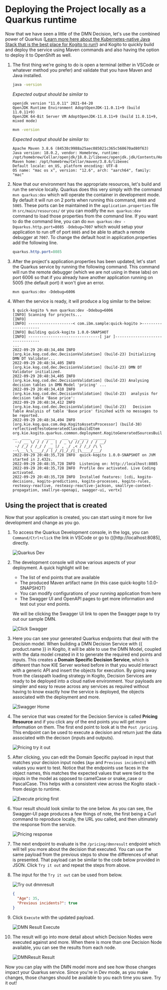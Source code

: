 # Deploying the Project locally as a Quarkus runtime

Now that we have seen a little of the DMN Decision, let's use the combined power of Quarkus ([Learn more here about the Kubernetes-native Java Stack that is the best place for Kogito to run!](https://developers.redhat.com/learn/quarkus)) and Kogito to quickly build and deploy the service using Maven commands and also having the option to deploy it to OpenShift as well.

1. The first thing we're going to do is open a terminal (either in VSCode or whatever method you prefer) and validate that you have Maven and Java installed.

    ~~~bash
    java -version
    ~~~

    *Expected output should be similar to*

    ~~~console
    openjdk version "11.0.11" 2021-04-20
    OpenJDK Runtime Environment AdoptOpenJDK-11.0.11+9 (build 11.0.11+9)
    OpenJDK 64-Bit Server VM AdoptOpenJDK-11.0.11+9 (build 11.0.11+9, mixed mode)
    ~~~

    ~~~bash
    mvn -version
    ~~~

    *Expected output should be similar to:*

    ~~~console
    Apache Maven 3.8.6 (84538c9988a25aec085021c365c560670ad80f63)
    Java version: 18.0.2, vendor: Homebrew, runtime: /opt/homebrew/Cellar/openjdk/18.0.2/libexec/openjdk.jdk/Contents/Home
    Maven home: /opt/homebrew/Cellar/maven/3.8.6/libexec
    Default locale: en_US, platform encoding: UTF-8
    OS name: "mac os x", version: "12.6", arch: "aarch64", family: "mac"
    ~~~

1. Now that our environment has the appropriate resources, let's build and run the service locally. Quarkus does this very simply with the command `mvn quarkus:dev` which will operate the container in development mode. By default it will run on 2 ports when running this command, `8080` and `5005`. These ports can be maintained in the `application.properties` file in `src/main/resources/` or you can modify the `mvn quarkus:dev` command to load those properties from the command line. If you want to do the command line, you can do `mvn quarkus:dev -Dquarkus.http.port=8085 -Ddebug=7007` which would setup your application to run off of port `8085` and be able to attach a remote debugger at `7007`. To change the default host in application.properties add the following line.

    ~~~java
    quarkus.http.port=8085
    ~~~

1. After the project's application.properties has been updated, let's start the Quarkus service by running the following command. This command will run the remote debugger (which we are not using in these labs) on port 6006 so that if you already have another application running on 5005 (the default port) it won't give an error.

    ~~~shell
    mvn quarkus:dev -Ddebug=6006
    ~~~

1. When the service is ready, it will produce a log similar to the below:

    ~~~log
    $ quick-kogito % mvn quarkus:dev -Ddebug=6006
    [INFO] Scanning for projects...
    [INFO] 
    [INFO] --------------------< com.ibm.sample:quick-kogito >---------------------
    [INFO] Building quick-kogito 1.0.0-SNAPSHOT
    [INFO] --------------------------------[ jar ]---------------------------------
    ...
    2022-09-29 20:48:34,404 INFO  [org.kie.kog.cod.dec.DecisionValidation] (build-23) Initializing DMN DT Validator...
    2022-09-29 20:48:34,405 INFO  [org.kie.kog.cod.dec.DecisionValidation] (build-23) DMN DT Validator initialized.
    2022-09-29 20:48:34,405 INFO  [org.kie.kog.cod.dec.DecisionValidation] (build-23) Analysing decision tables in DMN Model 'pricing' ...
    2022-09-29 20:48:34,410 INFO  [org.kie.kog.cod.dec.DecisionValidation] (build-23)  analysis for decision table 'Base price':
    2022-09-29 20:48:34,412 INFO  [org.kie.kog.cod.dec.DecisionValidation] (build-23)   Decision Table Analysis of table 'Base price' finished with no messages to be reported.
    2022-09-29 20:48:34,494 INFO  [org.kie.kog.qua.com.dep.KogitoAssetsProcessor] (build-38) reflectiveEfestoGeneratedClassBuildItem org.kie.kogito.quarkus.common.deployment.KogitoGeneratedSourcesBuildItem@415815e1
    __  ____  __  _____   ___  __ ____  ______ 
     --/ __ \/ / / / _ | / _ \/ //_/ / / / __/ 
     -/ /_/ / /_/ / __ |/ , _/ ,< / /_/ /\ \   
    --\___\_\____/_/ |_/_/|_/_/|_|\____/___/   
    2022-09-29 20:48:35,728 INFO  quick-kogito 1.0.0-SNAPSHOT on JVM started in 2.432s. 
    2022-09-29 20:48:35,728 INFO  Listening on: http://localhost:8085
    2022-09-29 20:48:35,728 INFO  Profile dev activated. Live Coding activated.
    2022-09-29 20:48:35,728 INFO  Installed features: [cdi, kogito-decisions, kogito-predictions, kogito-processes, kogito-rules, resteasy-reactive, resteasy-reactive-jackson, smallrye-context-propagation, smallrye-openapi, swagger-ui, vertx]
    ~~~

## Using the project that is created

Now that your application is created, you can start using it more for live development and change as you go.

1. To access the Quarkus Development console, in the logs, you can `Command/Ctrl+click` the link in VSCode or go to ()[http://localhost:8085], directly.

    ![Quarkus Dev](../99_images/business_automation/introduction/quarkus-dev.png)

1. The development console will show various aspects of your deployment. A quick highlight will be:

    - The list of end points that are available
    - The produced Maven artifact name (in this case quick-kogito 1.0.0-SNAPSHOT)
    - You can modify configurations of your running application from here
    - The Swagger UI and OpenAPI pages to get more information and test out your end points.
 
    We will be clicking the Swagger UI link to open the Swagger page to try out our sample DMN.
 
    ![Click Swagger](../99_images/business_automation/introduction/click-swagger.png)

1. Here you can see your generated Quarkus endpoints that deal with the Decision model. When building a DMN Decision Service with {{ product.name }} in Kogito, it will be able to use the DMN Model, coupled with the data model created in it to generate the required end points and inputs. This creates a **Domain Specific Decision Service**, which is different than how KIE Server worked before in that you would interact with a generic API and insert the objects for execution. By going away from the classpath loading strategy in Kogito, Decision Services are ready to be deployed into a cloud native environment. Your payloads are simpler and easy to reuse across any services as required without having to know exactly how the service is deployed, the objects associated with the deployment and more.

    ![Swagger Home](../99_images/business_automation/introduction/swagger-ui.png)

1. The service that was created for the Decision Service is called **Pricing Resource** and if you click any of the end points you will get more information on them. The first end point to look at is the `Post /pricing`. This endpoint can be used to execute a decision and return just the data associated with the decison (inputs and outputs).

    ![Pricing try it out](../99_images/business_automation/introduction/dmn-pricing-first.png)

1. After clicking, you can edit the Domain Specific payload in input that matches your decision input nodes (`Age` and `Previous incidents`) with values you want to test. Notice that the endpoints use faces in the object names, this matches the expected values that were tied to the inputs in the model as opposed to camelCase or snake_case or PascalCase. This helps with a consistent view across the Kogito stack - from design to runtime.

    ![Execute pricing first](../99_images/business_automation/introduction/execute-pricing-first.png)

1. Your result should look similar to the one below. As you can see, the Swagger-UI page produces a few things of note, the first being a Curl command to reproduce locally, the URL you called, and then ultimately the response from the service.

    ![Pricing response](../99_images/business_automation/introduction/executed-pricing-simple.png)

1. The next endpoint to evaluate is the `/pricing/dmnresult` endpoint which will tell you more about the decision that executed. You can use the same payload from the previous steps to show the differences of what is presented. That payload can be similar to the code below provided in JSON. Click `Try it out` and repeat the steps from above. 

1. The input for the `Try it out` can be used from below.

    ![Try out dmnresult](../99_images/business_automation/introduction/dmnresult-try-it-out.png)

    ~~~json
    {
      "Age": 35,
      "Previous incidents?": true
    }
    ~~~

1. Click `Execute` with the updated payload.

    ![DMN Result Execute](../99_images/business_automation/introduction/dmnresult-execute.png)

1. The result will go into more detail about which Decision Nodes were executed against and more. When there is more than one Decision Node available, you can see the results from each node.

    ![DMNResult Result](../99_images/business_automation/introduction/dmnresult-result.png)

Now you can play with the DMN model more and see how those changes impact your Quarkus service. Since you're in Dev mode, as you make changes, those changes should be available to you each time you save. Try it out!
